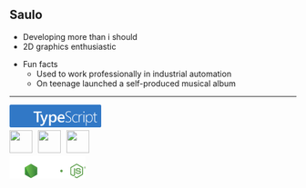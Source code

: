 ## Saulo

- Developing more than i should
- 2D graphics enthusiastic 

* Fun facts
  - Used to work professionally in industrial automation
  - On teenage launched a self-produced musical album
  
<hr />

<div style="display: flex; flex-direction: column; align-items:flex-start; gap: 5px;">
  <img height="40" src="./asset/typescript.svg" />

  <div style="display: flex; align-items: center; gap: 10px;">
    <img width="40" height="40" src="https://cdn.jsdelivr.net/gh/devicons/devicon@latest/icons/vuejs/vuejs-original-wordmark.svg" />
    <img width="40" height="40" src="https://cdn.jsdelivr.net/gh/devicons/devicon@latest/icons/react/react-original-wordmark.svg" />
    <img width="40" height="40" src="https://cdn.jsdelivr.net/gh/devicons/devicon@latest/icons/svelte/svelte-original.svg" />
  </div>

  <img height="40" src="./asset/nodejs.svg" />
</p>
